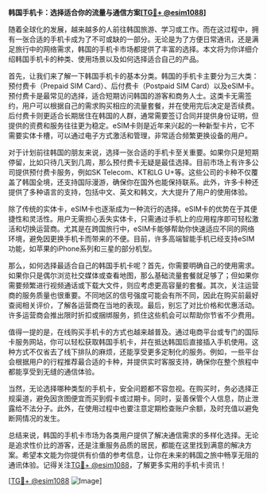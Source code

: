 **韩国手机卡：选择适合你的流量与通信方案[[TG💪+ @esim1088](https://t.me/s/esim1088)]**

随着全球化的发展，越来越多的人前往韩国旅游、学习或工作。而在这过程中，拥有一张合适的手机卡成为了不可或缺的一部分。无论是为了方便日常通讯，还是满足旅行中的网络需求，韩国的手机卡市场都提供了丰富的选择。本文将为你详细介绍韩国手机卡的种类、使用场景以及如何选择适合自己的产品。

首先，让我们来了解一下韩国手机卡的基本分类。韩国的手机卡主要分为三大类：预付费卡（Prepaid SIM Card）、后付费卡（Postpaid SIM Card）以及eSIM卡。预付费卡是最常见的选择，适合短期访问韩国的游客和商务人士。这类卡无需签约，用户可以根据自己的需求购买相应的流量套餐，并在使用完后决定是否续费。后付费卡则更适合长期居住在韩国的人群，通常需要签订合同并提供身份证明，但提供的资费和服务往往更为稳定。eSIM卡则是近年来兴起的一种新型卡片，它不需要实体卡槽，可以通过电子方式激活和管理，非常适合频繁更换设备的用户。

对于计划前往韩国的朋友来说，选择一张合适的手机卡至关重要。如果你只是短期停留，比如只待几天到几周，那么预付费卡无疑是最佳选择。目前市场上有许多公司提供预付费卡服务，例如SK Telecom、KT和LG U+等。这些公司的卡种不仅覆盖了韩国全境，还支持国际漫游，确保你在国外也能保持联系。此外，许多卡种还提供了多种语言的支持，包括中文、英文和韩文，大大提升了用户的使用体验。

除了传统的实体卡，eSIM卡也逐渐成为一种流行的选择。eSIM卡的优势在于其便捷性和灵活性。用户无需担心丢失实体卡，只需通过手机上的应用程序即可轻松激活和切换运营商。尤其是在跨国旅行中，eSIM卡能够帮助你快速适应不同的网络环境，避免因更换手机卡而带来的不便。目前，许多高端智能手机已经支持eSIM功能，如苹果的iPhone系列和三星的部分机型。

那么，如何选择最适合自己的韩国手机卡呢？首先，你需要明确自己的使用需求。如果你只是偶尔浏览社交媒体或查看地图，那么基础流量套餐就足够了；但如果你需要频繁进行视频通话或下载大文件，则应考虑更高容量的套餐。其次，关注运营商的服务质量也很重要。不同地区的信号强度可能会有所不同，因此在购买前最好查阅相关评价，了解各运营商在当地的表现。最后，别忘了对比价格和优惠活动。许多运营商会推出限时折扣或捆绑服务，抓住这些机会可以帮助你节省不少费用。

值得一提的是，在线购买手机卡的方式也越来越普及。通过电商平台或专门的国际卡服务网站，你可以轻松获取韩国手机卡，并在抵达韩国后直接插入手机使用。这种方式不仅省去了线下排队的麻烦，还能享受更多定制化的服务。例如，一些平台会根据用户的行程推荐最合适的卡种，并提供实时客服支持，确保你在整个旅程中都能享受到无缝的通信体验。

当然，无论选择哪种类型的手机卡，安全问题都不容忽视。在购买时，务必选择正规渠道，避免因贪图便宜而买到假卡或过期卡。同时，妥善保管个人信息，防止泄露给不法分子。此外，在使用过程中也要注意定期检查账户余额，及时充值以避免断网情况的发生。

总结来说，韩国的手机卡市场为各类用户提供了解决通信需求的多样化选择。无论是追求性价比的游客，还是注重服务品质的居民，都能在这里找到满意的解决方案。希望本文能为你提供有价值的参考信息，让你在未来的韩国之旅中畅享无阻的通讯体验。记得关注[TG💪+ @esim1088](https://t.me/s/esim1088)，了解更多实用的手机卡资讯！

[[TG💪+ @esim1088](https://t.me/s/esim1088) ![Image](https://i.postimg.cc/4NQfJmqS/Snipaste-2025-05-13-00-14-12.png)]
